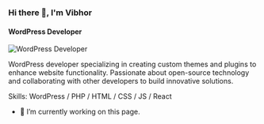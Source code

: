 ### Hi there 👋, I'm Vibhor
#### WordPress Developer
![WordPress Developer](https://arturssmirnovs.github.io/github-profile-readme-generator/images/banner.png)

WordPress developer specializing in creating custom themes and plugins to enhance website functionality. Passionate about open-source technology and collaborating with other developers to build innovative solutions.

Skills: WordPress / PHP / HTML / CSS / JS / React

- 🔭 I’m currently working on this page. 




